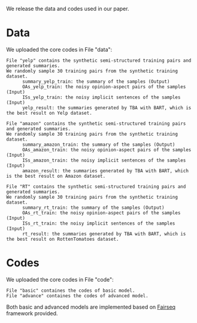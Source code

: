 We release the data and codes used in our paper.
# Data
We uploaded the core codes in File "data":  

```
File "yelp" contains the synthetic semi-structured training pairs and generated summaries.
We randomly sample 30 training pairs from the synthetic training dataset.
      summary_yelp_train: the summary of the samples (Output) 
      OAs_yelp_train: the noisy opinion-aspect pairs of the samples (Input)
      ISs_yelp_train: the noisy implicit sentences of the samples (Input)
      yelp_result: the summaries generated by TBA with BART, which is the best result on Yelp dataset.	  

File "amazon" contains the synthetic semi-structured training pairs and generated summaries.
We randomly sample 30 training pairs from the synthetic training dataset.
      summary_amazon_train: the summary of the samples (Output) 
      OAs_amazon_train: the noisy opinion-aspect pairs of the samples (Input)
      ISs_amazon_train: the noisy implicit sentences of the samples (Input)
      amazon_result: the summaries generated by TBA with BART, which is the best result on Amazon dataset.

File "RT" contains the synthetic semi-structured training pairs and generated summaries.
We randomly sample 30 training pairs from the synthetic training dataset.
      summary_rt_train: the summary of the samples (Output) 
      OAs_rt_train: the noisy opinion-aspect pairs of the samples (Input)
      ISs_rt_train: the noisy implicit sentences of the samples (Input)
      rt_result: the summaries generated by TBA with BART, which is the best result on RottenTomatoes dataset.
```

# Codes
We uploaded the core codes in File "code":  
```
File "basic" containes the codes of basic model.  
File "advance" containes the codes of advanced model.
```
Both basic and advanced models are implemented based on [Fairseq](https://github.com/pytorch/fairseq) framework provided.

